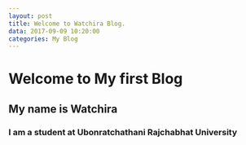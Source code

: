 ```yaml
---
layout: post
title: Welcome to Watchira Blog.
data: 2017-09-09 10:20:00
categories: My Blog
---
```


# Welcome to My first Blog
## My name is Watchira
### I am a student at Ubonratchathani Rajchabhat University


